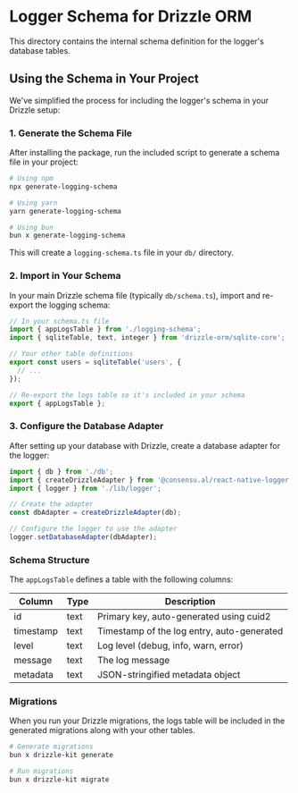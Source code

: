 # Logger Schema for Drizzle ORM

This directory contains the internal schema definition for the logger's database tables. 

## Using the Schema in Your Project

We've simplified the process for including the logger's schema in your Drizzle setup:

### 1. Generate the Schema File

After installing the package, run the included script to generate a schema file in your project:

```bash
# Using npm
npx generate-logging-schema

# Using yarn
yarn generate-logging-schema

# Using bun
bun x generate-logging-schema
```

This will create a `logging-schema.ts` file in your `db/` directory.

### 2. Import in Your Schema

In your main Drizzle schema file (typically `db/schema.ts`), import and re-export the logging schema:

```typescript
// In your schema.ts file
import { appLogsTable } from './logging-schema';
import { sqliteTable, text, integer } from 'drizzle-orm/sqlite-core';

// Your other table definitions
export const users = sqliteTable('users', {
  // ...
});

// Re-export the logs table so it's included in your schema
export { appLogsTable };
```

### 3. Configure the Database Adapter

After setting up your database with Drizzle, create a database adapter for the logger:

```typescript
import { db } from './db';
import { createDrizzleAdapter } from '@consensu.al/react-native-logger';
import { logger } from './lib/logger';

// Create the adapter
const dbAdapter = createDrizzleAdapter(db);

// Configure the logger to use the adapter
logger.setDatabaseAdapter(dbAdapter);
```

### Schema Structure

The `appLogsTable` defines a table with the following columns:

| Column    | Type   | Description                            |
|-----------|--------|----------------------------------------|
| id        | text   | Primary key, auto-generated using cuid2 |
| timestamp | text   | Timestamp of the log entry, auto-generated |
| level     | text   | Log level (debug, info, warn, error)   |
| message   | text   | The log message                        |
| metadata  | text   | JSON-stringified metadata object       |

### Migrations

When you run your Drizzle migrations, the logs table will be included in the generated migrations along with your other tables.

```bash
# Generate migrations
bun x drizzle-kit generate

# Run migrations
bun x drizzle-kit migrate
```